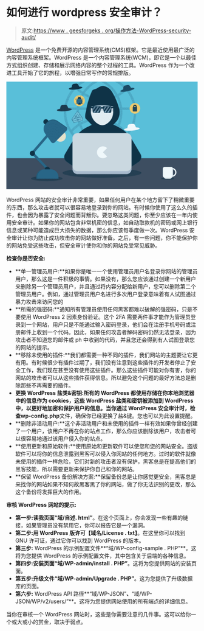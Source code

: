 # 如何进行 wordpress 安全审计？

> 原文:[https://www . geesforgeks . org/操作方法-WordPress-security-audit/](https://www.geeksforgeeks.org/how-to-perform-wordpress-security-auditing/)

[WordPress](https://www.geeksforgeeks.org/introduction-wordpress/) 是一个免费开源的内容管理系统(CMS)框架。它是最近使用最广泛的内容管理系统框架。WordPress 是一个内容管理系统(WCM)，即它是一个以最佳方式组织创建、存储和展示网络内容的整个过程的工具。WordPress 作为一个改进工具开始了它的旅程，以增强日常写作的常规排版。

![](img/3436a289d351916966d3683d6af8ff90.png)

WordPress 网站的安全审计非常重要，如果任何用户在某个地方留下了稍微重要的东西，那么攻击者就可以很容易地登录到你的网站。有时候你使用了这么久的插件，也会因为暴露了安全问题而背叛你。要忽略这类问题，你至少应该在一年内使用安全审计。如果你的网站包含非常机密的信息，如自动取款机的密码或网上银行信息或某种可能造成巨大损失的数据，那么你应该每季度做一次。WordPress 安全审计让你为防止成功攻击你的网站做好准备。之后，有一些问题，你不能保护你的网站免受这些攻击，但安全审计使你和你的网站免受常见威胁。

**检查你是否安全:**

*   **单一管理员用户:**如果你是唯一一个使用管理员用户名登录你网站的管理员用户，那么这是一件积极的事情。如果没有，那么您应该通过创建一个新用户来删除另一个管理员用户，并且通过将内容分配给新用户，您可以删除第二个管理员用户。例如，通过管理员用户名进行多次用户登录意味着有人试图通过暴力攻击来访问您的
*   **所需的强密码:**通知所有管理员使用任何黑客都难以破解的强密码，只是不要使用 WordPress 2 因素身份验证。这个 2FA 需要两件事才能作为管理员登录到一个网站，用户只是不能通过输入密码登录，他们会在注册手机号码或注册邮件上收到一个代码。因此，如果任何攻击者解码密码仍然无法登录，因为攻击者不知道您的邮件或 ph 中收到的代码，并且您还会得到有人试图登录您的网站的提示。
*   **移除未使用的插件:**我们都需要一种不同的插件，我们网站的主题要让它更有用。有时候很少有插件过期了，我们没有注意到这些插件的开发者停止了安全工作，我们现在甚至没有使用这些插件。那么这些插件可能对你有害，你的网站的攻击者可以从这些插件获得信息。所以避免这个问题的最好方法总是删除那些不再需要的插件。
*   **更换 WordPress 盐类&密钥:**所有的 WordPress 都使用存储在你本地浏览器中的信息作为 cookies，这些 WordPress 盐类和密钥被添加到 WordPress 中，以更好地加密和保护用户的信息。当你通过 WordPress 安全审计时，检查**wp-config.php**文件，确保你已经更换了盐&键。您也可以为此设置提醒。
*   **删除非活动用户:**这个非活动用户和未使用的插件一样有效如果你曾经创建了一个用户，该用户不再在你的站点工作，那么你应该删除该用户，攻击者可以很容易地通过该用户侵入你的站点。
*   **使用更新和原始软件:**使用原始和更新软件可以使您和您的网站安全。盗版软件可以将你的信息泄露到黑客可以侵入你网站的任何地方。过时的软件就像未使用的插件一样危险，它们对新的攻击者没有保护，黑客总是在提高他们的黑客技能，所以需要更新来保护你自己和你的网站。
*   **保留 WordPress 备份解决方案:**保留备份总是让你感觉更安全，黑客总是来找你的网站如果不知何故黑客黑了你的网站，做了你无法识别的更改，那么这个备份将发挥巨大的作用。

**审核 WordPress 网站的提示:**

*   **第一步:**读我页面**“域/自述. html”**。在这个页面上，你会发现一些有趣的链接，如果管理员没有禁用它，你可以报告它是一个漏洞。
*   **第二步:**用 WordPress 版**许可【域名/License . txt】**。在这里你可以找到 GNU 许可证，通过它你可以找到 WordPress 的版本。
*   **第三步:** WordPress 的示例配置文件**“域/WP-config-sample . PHP”**。这将为您提供 WordPress 的示例配置文件，其中包含关于后端的各种信息。
*   **第四步:**安装页面**“域/WP-admin/install . PHP”**。这将为您提供网站的安装页面。
*   **第五步:**升级文件**“域/WP-admin/Upgrade . PHP”**。这为您提供了升级数据库的页面。
*   **第六步:** WordPress API 路径**“域/WP-JSON”**、**“域/WP-JSON/WP/v2/users/”**。这将为您提供网站使用的所有端点的详细信息。

当你在审核一个 WordPress 网站时，这些是你需要注意的几件事。这可以给你一个或大或小的赏金，取决于弱点。